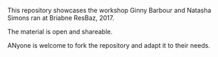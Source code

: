 This repository showcases the workshop Ginny Barbour and Natasha Simons ran at Briabne ResBaz, 2017. 

The material is open and shareable.

ANyone is welcome to fork the repository and adapt it to their needs.
